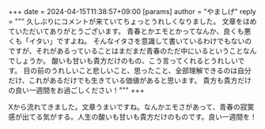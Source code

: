 +++
date = 2024-04-15T11:38:57+09:00
[params]
author = "やましげ"
reply = """
久しぶりにコメントが来ていてちょっとうれしくなりました。
文章をほめていただいてありがとうございます。
青春とかエモとかってなんか、良くも悪くも「イタい」ですよね。
そんなイタさを意識して書いているわけでもないのですが、それがあるっていることはまだまだ青春のただ中にいるということなんでしょうか。
酸いも甘いも貴方だけのもの、こう言ってくれるとうれしいです。
目の前のうれしいこと悲しいこと、思ったこと、全部理解できるのは自分だけ、これがあるだけでも生きている価値があると思います。
貴方も貴方だけの良い一週間をお過ごしください！"""
+++

Xから流れてきました。文章うまいですね。なんかエモさがあって、青春の寂寞感が出てる気がする。人生の酸いも甘いも貴方だけのものです。良い一週間を！
